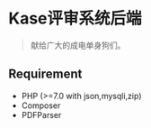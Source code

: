 # Kase评审系统后端

> 献给广大的成电单身狗们。

## Requirement

- PHP (>=7.0 with json,mysqli,zip)
- Composer
- PDFParser

